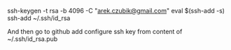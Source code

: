 ssh-keygen -t rsa -b 4096 -C "arek.czubik@gmail.com"
eval $(ssh-add -s)
ssh-add ~/.ssh/id_rsa

And then go to github add configure ssh key from content of ~/.ssh/id_rsa.pub
